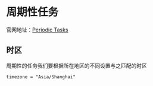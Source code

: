 
# 周期性任务 

官网地址：[Periodic Tasks](https://docs.celeryproject.org/en/stable/userguide/periodic-tasks.html)

## 时区

周期性的任务我们要根据所在地区的不同设置与之匹配的时区
```
timezone = "Asia/Shanghai"
```



















